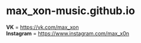 # max_xon-music.github.io

<b>VK</b> = https://vk.com/max_xon<br/>
<b>Instagram</b> = https://www.instagram.com/max_x0n<br/>
